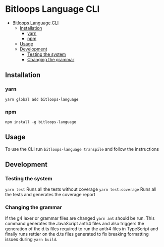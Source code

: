 # Bitloops Language CLI

- [Bitloops Language CLI](#bitloops-language-cli)
  - [Installation](#installation)
    - [yarn](#yarn)
    - [npm](#npm)
  - [Usage](#usage)
  - [Development](#development)
    - [Testing the system](#testing-the-system)
    - [Changing the grammar](#changing-the-grammar)

## Installation

### yarn

`yarn global add bitloops-language`

### npm

`npm install -g bitloops-language`

## Usage

To use the CLI run `bitloops-language transpile` and follow the instructions

## Development

### Testing the system

`yarn test` Runs all the tests without coverage
`yarn test:coverage` Runs all the tests and generates the coverage report

### Changing the grammar

If the g4 lexer or grammar files are changed `yarn ant` should be run. This
command generates the JavaScript antlr4 files and also triggers the generation
of the d.ts files required to run the antlr4 files in TypeScript and finally
runs rettier on the d.ts files generated to fix breaking formatting issues during
`yarn build`.
